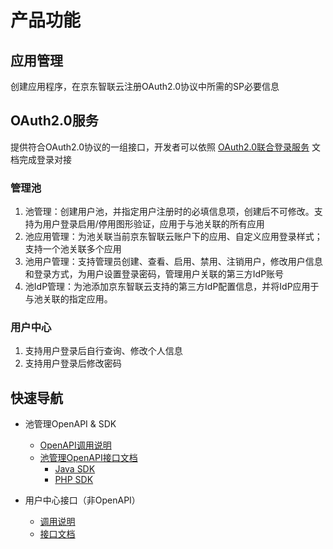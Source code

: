 # 产品功能

## 应用管理

创建应用程序，在京东智联云注册OAuth2.0协议中所需的SP必要信息

## OAuth2.0服务

提供符合OAuth2.0协议的一组接口，开发者可以依照 [OAuth2.0联合登录服务](../../../../document/Management/IAS/Operation-Guide/OAuth2-Service.md) 文档完成登录对接

### 管理池

1. 池管理：创建用户池，并指定用户注册时的必填信息项，创建后不可修改。支持为用户登录启用/停用图形验证，应用于与池关联的所有应用
2. 池应用管理：为池关联当前京东智联云账户下的应用、自定义应用登录样式；支持一个池关联多个应用
3. 池用户管理：支持管理员创建、查看、启用、禁用、注销用户，修改用户信息和登录方式，为用户设置登录密码，管理用户关联的第三方IdP账号
4. 池IdP管理：为池添加京东智联云支持的第三方IdP配置信息，并将IdP应用于与池关联的指定应用。

### 用户中心

1. 支持用户登录后自行查询、修改个人信息
2. 支持用户登录后修改密码

### 

## 快速导航

- 池管理OpenAPI & SDK
  - [OpenAPI调用说明]()
  - [池管理OpenAPI接口文档]()
    - [Java SDK]()
    - [PHP SDK]()

- 用户中心接口（非OpenAPI）
  - [调用说明]()
  - [接口文档]()

